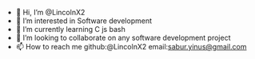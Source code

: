 - 👋 Hi, I’m @LincolnX2
- 👀 I’m interested in Software development
- 🌱 I’m currently learning C js bash 
- 💞️ I’m looking to collaborate on any software development project
- 📫 How to reach me github:@LincolnX2 email:sabur.yinus@gmail.com

<!---
LincolnX2/LincolnX2 is a ✨ special ✨ repository because its `README.md` (this file) appears on your GitHub profile.
You can click the Preview link to take a look at your changes.
--->
